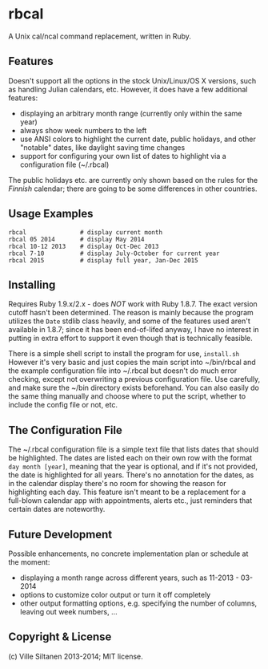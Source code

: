 # rbcal

A Unix cal/ncal command replacement, written in Ruby. 

## Features

Doesn't support all the options in the stock Unix/Linux/OS X versions,
such as handling Julian calendars, etc. However, it does have a few
additional features:

 * displaying an arbitrary month range (currently only within the same year)
 * always show week numbers to the left
 * use ANSI colors to highlight the current date, public holidays,
   and other "notable" dates, like daylight saving time changes
 * support for configuring your own list of dates to highlight via a
   configuration file (~/.rbcal)

The public holidays etc. are currently only shown based on the rules
for the *Finnish* calendar; there are going to be some differences
in other countries.


## Usage Examples

    rbcal               # display current month
	rbcal 05 2014       # display May 2014
	rbcal 10-12 2013    # display Oct-Dec 2013
	rbcal 7-10          # display July-October for current year
    rbcal 2015          # display full year, Jan-Dec 2015


## Installing

Requires Ruby 1.9.x/2.x - does *NOT* work with Ruby 1.8.7. The exact
version cutoff hasn't been determined. The reason is mainly because
the program utilizes the `Date` stdlib class heavily, and some of the
features used aren't available in 1.8.7; since it has been
end-of-lifed anyway, I have no interest in putting in extra effort
to support it even though that is technically feasible.

There is a simple shell script to install the program for use,
`install.sh` However it's very basic and just copies the main script
into ~/bin/rbcal and the example configuration file into ~/.rbcal but
doesn't do much error checking, except not overwriting a previous
configuration file. Use carefully, and make sure the ~/bin directory
exists beforehand. You can also easily do the same thing manually and
choose where to put the script, whether to include the config file or
not, etc.

## The Configuration File

The ~/.rbcal configuration file is a simple text file that lists dates
that should be highlighted. The dates are listed each on their own row
with the format `day month [year]`, meaning that the year is optional,
and if it's not provided, the date is highlighted for all
years. There's no annotation for the dates, as in the calendar display
there's no room for showing the reason for highlighting each day. This
feature isn't meant to be a replacement for a full-blown calendar app
with appointments, alerts etc., just reminders that certain dates are
noteworthy.


## Future Development

Possible enhancements, no concrete implementation plan or schedule at
the moment: 

 * displaying a month range across different years,
   such as 11-2013 - 03-2014
 * options to customize color output or turn it off completely
 * other output formatting options, e.g. specifying the number of
   columns, leaving out week numbers, ...


## Copyright & License

(c) Ville Siltanen 2013-2014; MIT license.
